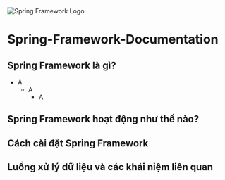 <picture>
  <source media="(prefers-color-scheme: dark)" srcset="https://upload.wikimedia.org/wikipedia/commons/thumb/4/44/Spring_Framework_Logo_2018.svg/1280px-Spring_Framework_Logo_2018.svg.png">
  <source media="(prefers-color-scheme: light)" srcset="https://upload.wikimedia.org/wikipedia/commons/thumb/4/44/Spring_Framework_Logo_2018.svg/1280px-Spring_Framework_Logo_2018.svg.png">
  <img alt="Spring Framework Logo" src="https://upload.wikimedia.org/wikipedia/commons/thumb/4/44/Spring_Framework_Logo_2018.svg/1280px-Spring_Framework_Logo_2018.svg.png">
</picture>

# Spring-Framework-Documentation
## Spring Framework là gì? 
+ A
    * A
      - A
## Spring Framework hoạt động như thế nào?
  
## Cách cài đặt Spring Framework
## Luồng xử lý dữ liệu và các khái niệm liên quan
